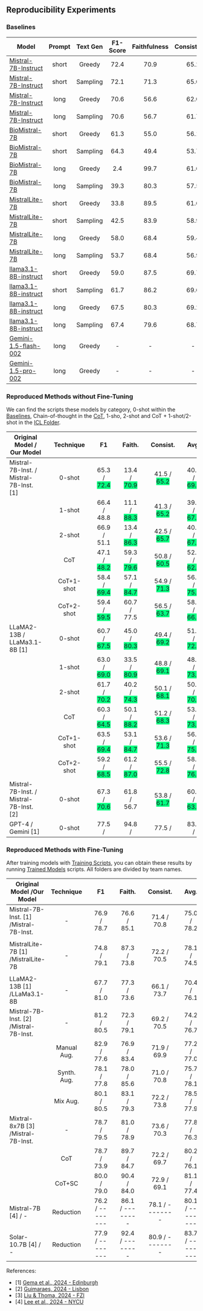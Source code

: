 ## Reproducibility Experiments

### Baselines

| Model               | Prompt | Text Gen  | F1-Score | Faithfulness | Consistency | Average |
|---------------------|:------:|:---------:|:--------:|:------------:|:-----------:|:-------:|
| [Mistral-7B-Instruct](baselines/Mistral-7B/inference_Mistral-7B_0-shot_short-prompt_Greedy.sh)    | short  |  Greedy   |   72.4   |     70.9     |    65.2     |  69.5   |
| [Mistral-7B-Instruct](baselines/Mistral-7B/inference_Mistral-7B_0-shot_short-prompt_Sample.sh)    | short  | Sampling  |   72.1   |     71.3     |    65.0     |  69.5   |
| [Mistral-7B-Instruct](baselines/Mistral-7B/inference_Mistral-7B_0-shot_long-prompt_Greedy.sh)     |  long  |  Greedy   |   70.6   |     56.6     |    62.0     |  63.1   |
| [Mistral-7B-Instruct](baselines/Mistral-7B/inference_Mistral-7B_0-shot_long-prompt_Sample.sh)     |  long  | Sampling  |   70.6   |     56.7     |    61.7     |  63.0   |
| [BioMistral-7B](baselines/BioMistral-7B/inference_BioMistral-7B_0-shot_short-prompt_Greedy.sh)    | short  |  Greedy   |   61.3   |     55.0     |    56.1     |  57.5   |
| [BioMistral-7B](baselines/BioMistral-7B/inference_BioMistral-7B_0-shot_short-prompt_Sample.sh)    | short  | Sampling  |   64.3   |     49.4     |    53.7     |  55.8   |
| [BioMistral-7B](baselines/BioMistral-7B/inference_BioMistral-7B_0-shot_long-prompt_Greedy.sh)     |  long  |  Greedy   |   2.4    |     99.7     |    61.6     |  54.6   |
| [BioMistral-7B](baselines/BioMistral-7B/inference_BioMistral-7B_0-shot_long-prompt_Sample.sh)     |  long  | Sampling  |   39.3   |     80.3     |    57.5     |  59.0   |
| [MistralLite-7B](baselines/MistralLite-7B/inference_MistralLite-7B_0-shot_short-prompt_Greedy.sh) | short  |  Greedy   |   33.8   |     89.5     |    61.6     |  61.6   |
| [MistralLite-7B](baselines/MistralLite-7B/inference_MistralLite-7B_0-shot_short-prompt_Sample.sh) | short  | Sampling  |   42.5   |     83.9     |    58.9     |  61.8   |
| [MistralLite-7B](baselines/MistralLite-7B/inference_MistralLite-7B_0-shot_long-prompt_Greedy.sh)  |  long  |  Greedy   |   58.0   |     68.4     |    59.4     |  61.9   |
| [MistralLite-7B](baselines/MistralLite-7B/inference_MistralLite-7B_0-shot_long-prompt_Sample.sh)  |  long  | Sampling  |   53.7   |     68.4     |    56.9     |  59.7   |
| [llama3.1-8B-instruct](baselines/llama3.1-8B/inference_llama3.1-8B_0-shot_short-prompt_Greedy.sh) | short  |  Greedy   |   59.0   |     87.5     |    69.7     |  72.1   |
| [llama3.1-8B-instruct](baselines/llama3.1-8B/inference_llama3.1-8B_0-shot_short-prompt_Sample.sh) | short  | Sampling  |   61.7   |     86.2     |    69.6     |  72.5   |
| [llama3.1-8B-instruct](baselines/llama3.1-8B/inference_llama3.1-8B_0-shot_long-prompt_Greedy.sh)  |  long  |  Greedy   |   67.5   |     80.3     |    69.2     |  72.3   |
| [llama3.1-8B-instruct](baselines/llama3.1-8B/inference_llama3.1-8B_0-shot_long-prompt_Sample.sh)  |  long  | Sampling  |   67.4   |     79.6     |    68.7     |  71.9   |
| [Gemini-1.5-flash-002](baselines/Gemini/inference_Gemini-1.5-flash.sh)                            |  long  |  Greedy   |    -     |      -       |      -      |    -    |
| [Gemini-1.5-pro-002](baselines/Gemini/inference_Gemini-1.5-pro.sh)                                |  long  |  Greedy   |    -     |      -       |      -      |    -    ||

### Reproduced Methods without Fine-Tuning

We can find the scripts these models by category, 0-shot within the [Baselines](baselines/), Chain-of-thought in the [CoT](CoT/), 1-sho, 2-shot and CoT + 1-shot/2-shot in the [ICL Folder](icl_inference/).

| **Original Model / Our Model**                         |         | **Technique** |         | **F1**                 |         | **Faith.**               |         | **Consist.**              |         | **Avg.**                |
|--------------------------------------------------------|---------|:---------------:|---------|:-------------------------:|---------|:---------------------------:|---------|:---------------------------:|---------|:--------------------------:|
| Mistral-7B-Inst. / Mistral-7B-Inst. [1]                                     |         | 0-shot       |         | 65.3 / <span style="background-color: SpringGreen">72.4</span> |         | 13.4 / <span style="background-color: SpringGreen">70.9</span> |         | 41.5 / <span style="background-color: SpringGreen">65.2</span> |         | 40.1 / <span style="background-color: SpringGreen">69.5</span> |
|                                                        |         | 1-shot       |         | 66.4 / <span style="background-color: Apricot">48.8</span> |         | 11.1 / <span style="background-color: SpringGreen">88.3</span> |         | 41.3 / <span style="background-color: SpringGreen">65.2</span> |         | 39.6 / <span style="background-color: SpringGreen">67.4</span> |
|                                                        |         | 2-shot       |         | 66.9 / <span style="background-color: Apricot">51.1</span> |         | 13.4 / <span style="background-color: SpringGreen">86.3</span> |         | 42.5 / <span style="background-color: SpringGreen">65.7</span> |         | 40.9 / <span style="background-color: SpringGreen">67.7</span> |
|                                                        |         | CoT          |         | 47.1 / <span style="background-color: SpringGreen">48.2</span> |         | 59.3 / <span style="background-color: SpringGreen">79.6</span> |         | 50.8 / <span style="background-color: SpringGreen">60.5</span> |         | 52.4 / <span style="background-color: SpringGreen">62.8</span> |
|                                                        |         | CoT+1-shot   |         | 58.4 / <span style="background-color: SpringGreen">69.4</span> |         | 57.1 / <span style="background-color: SpringGreen">84.7</span> |         | 54.9 / <span style="background-color: SpringGreen">71.3</span> |         | 56.8 / <span style="background-color: SpringGreen">75.1</span> |
|                                                        |         | CoT+2-shot   |         | 59.4 / <span style="background-color: SpringGreen">59.5</span> |         | 60.7 / <span style="background-color: Apricot">77.5</span> |         | 56.5 / <span style="background-color: SpringGreen">63.7</span> |         | 58.9 / <span style="background-color: SpringGreen">66.9</span> |                         |
| LLaMA2-13B / LLaMa3.1-8B [1]                                          |         | 0-shot       |         | 60.7 / <span style="background-color: SpringGreen">67.5</span> |         | 45.0 / <span style="background-color: SpringGreen">80.3</span> |         | 49.4 / <span style="background-color: SpringGreen">69.2</span> |         | 51.7 / <span style="background-color: SpringGreen">72.3</span> |
|                                                        |         | 1-shot       |         | 63.0 / <span style="background-color: SpringGreen">69.0</span> |         | 33.5 / <span style="background-color: SpringGreen">80.9</span> |         | 48.8 / <span style="background-color: SpringGreen">69.1</span> |         | 48.4 / <span style="background-color: SpringGreen">73.0</span> |
|                                                        |         | 2-shot       |         | 61.7 / <span style="background-color: SpringGreen">70.2</span> |         | 40.2 / <span style="background-color: SpringGreen">74.3</span> |         | 50.1 / <span style="background-color: SpringGreen">68.1</span> |         | 50.7 / <span style="background-color: SpringGreen">70.9</span> |
|                                                        |         | CoT          |         | 60.3 / <span style="background-color: SpringGreen">64.5</span> |         | 50.1 / <span style="background-color: SpringGreen">88.2</span> |         | 51.2 / <span style="background-color: SpringGreen">68.3</span> |         | 53.9 / <span style="background-color: SpringGreen">73.7</span> |
|                                                        |         | CoT+1-shot   |         | 63.5 / <span style="background-color: SpringGreen">69.4</span> |         | 53.1 / <span style="background-color: SpringGreen">84.7</span> |         | 53.6 / <span style="background-color: SpringGreen">71.3</span> |         | 56.7 / <span style="background-color: SpringGreen">75.1</span> |
|                                                        |         | CoT+2-shot   |         | 59.2 / <span style="background-color: SpringGreen">68.5</span> |         | 61.2 / <span style="background-color: SpringGreen">87.0</span> |         | 55.5 / <span style="background-color: SpringGreen">72.8</span> |         | 58.6 / <span style="background-color: SpringGreen">76.1</span> |
| Mistral-7B-Inst. / Mistral-7B-Inst. [2]                                     |         | 0-shot       |         | 67.3 / <span style="background-color: SpringGreen">70.6</span> |         | 61.8 / <span style="background-color: Apricot">56.7</span> |         | 53.8 / <span style="background-color: SpringGreen">61.7</span> |         | 60.1 / <span style="background-color: SpringGreen">63.0</span> |
| GPT-4 / Gemini [1]                                           |         | 0-shot       |         | 77.5 /                  |         | 94.8 /                    |         | 77.5 /                    |         | 83.3 /                   |

### Reproduced Methods with Fine-Tuning

After training models with [Training Scripts](training/), you can obtain these results by running [Trained Models](trained_models/) scripts. All folders are divided by team names.


| Original Model /Our Model | Technique    |           | F1                      |           | Faith.                     |           | Consist.                    |           | Avg.                        |
|----------------------------|:--------------:|-----------|:--------------------------:|-----------|:----------------------------:|-----------|:-----------------------------:|-----------|:-----------------------------:|
| Mistral-7B-Inst. [1] /Mistral-7B-Inst. | -          |           | 76.9 / 78.7    |           | 76.6 / 85.1        |           | 71.4 / 70.8         |           | 75.0 / 78.2         |
|                              |              |           |                          |           |                            |           |                             |           |                             |
| MistralLite-7B [1] /MistralLite-7B | - |           | 74.8 / 79.1       |           | 87.3 / 73.8        |           | 72.2 / 70.5         |           | 78.1 / 74.5         |
|                              |              |           |                          |           |                            |           |                             |           |                             |
| LLaMA2-13B [1] /LLaMa3.1-8B | -          |           | 67.7 / 81.0      |           | 77.3 / 73.6        |           | 66.1 / 73.7         |           | 70.4 / 76.1         |
| Mistral-7B-Inst. [2] /Mistral-7B-Inst. | -          |           | 81.2 / 80.5   |           | 72.3 / 79.1        |           | 69.2 / 70.5         |           | 74.2 / 76.7         |
|                              | Manual Aug. |           | 82.9 / 77.6      |           | 76.9 / 83.4        |           | 71.9 / 69.9         |           | 77.2 / 77.0         |
|                              | Synth. Aug. |           | 78.1 / 77.8      |           | 78.0 / 85.6        |           | 71.0 / 70.8         |           | 75.7 / 78.1         |
|                              | Mix Aug.    |           | 80.1 / 80.5      |           | 83.1 / 79.3        |           | 72.2 / 73.8         |           | 78.5 / 77.9         |
| Mixtral-8x7B [3] /Mistral-7B-Inst. | -  |           | 78.7 / 79.5      |           | 81.0 / 78.9        |           | 73.6 / 70.3         |           | 77.8 / 76.3         |
|                              | CoT         |           | 78.7 / 73.9      |           | 89.7 / 84.7        |           | 72.2 / 69.7         |           | 80.2 / 76.1         |
|                              | CoT+SC      |           | 80.0 / 79.0      |           | 90.4 / 84.0        |           | 72.9 / 69.1         |           | 81.1 / 77.4         |
| Mistral-7B [4] / -           | Reduction   |           | 76.2 / --------         |           | 86.1 / --------           |           | 78.1 / --------            |           | 80.1 / --------            |
| Solar-10.7B [4] / -          | Reduction   |           | 77.9 / --------         |           | 92.4 / --------           |           | 80.9 / --------            |           | 83.7 / --------            |

References:  
- [1] [Gema et al., 2024 - Edinburgh](https://aclanthology.org/2024.semeval-1.265/)
- [2] [Guimaraes, 2024 - Lisbon](https://aclanthology.org/2024.semeval-1.185/)  
- [3] [Liu & Thoma, 2024 - FZI ](https://aclanthology.org/2024.semeval-1.184/) 
- [4] [Lee et al., 2024 - NYCU](https://aclanthology.org/2024.semeval-1.209/)  


